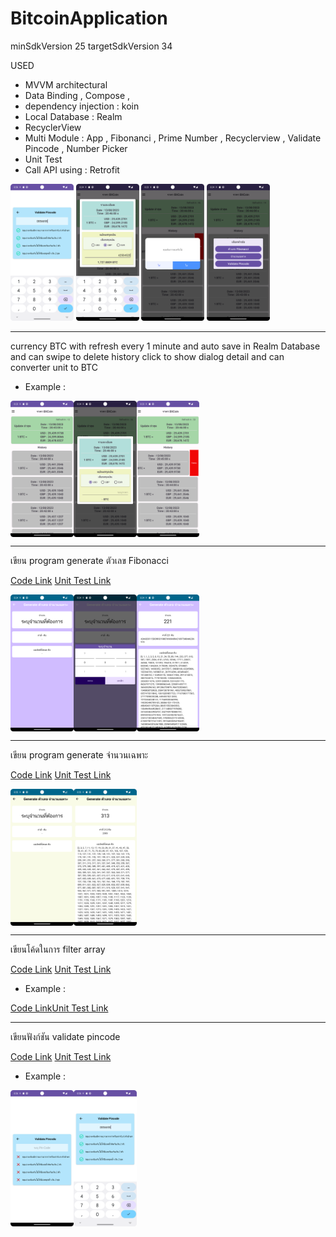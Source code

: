 # BitcoinApplication

minSdkVersion 25
targetSdkVersion 34

USED
- MVVM architectural
- Data Binding , Compose , 
- dependency injection : koin
- Local Database : Realm
- RecyclerView
- Multi Module : App , Fibonanci , Prime Number , Recyclerview , Validate Pincode , Number Picker
- Unit Test
- Call API using : Retrofit


<img alt="App image" src="/graphics/screenshot_pincode_input.png" width="20%">

<img alt="App image" src="/graphics/screenshot_main_detail_and_converter_input.png" width="20%">
<img alt="App image" src="/graphics/screenshot_main_dialog_confirmation.png" width="20%">
<img alt="App image" src="/graphics/screenshot_main_dialog_other.png" width="20%">

<hr>

currency BTC with refresh every 1 minute 
and auto save in Realm Database
and can swipe to delete history
click to show dialog detail and can converter unit to BTC

- Example :
<div style="display:flex;">
<img alt="App image" src="/graphics/screenshot_main.png" width="20%">
<img alt="App image" src="/graphics/screenshot_main_detail_and_converter.png" width="20%">
<img alt="App image" src="/graphics/screenshot_main_swipe_to_delete.png" width="20%">
</div>
<hr>
เขียน program generate ตัวเลข Fibonacci 

<a href='/fibonacci/src/main/java/com/nut/cdev/fibonacci/ext/FibonacciExt.kt'>Code Link</a>
<a href='/fibonacci/src/test/java/com/nut/cdev/fibonacci/ext/FibonacciExtKtTest.kt'>Unit Test Link</a>

<div style="display:flex;">
<img alt="App image" src="/graphics/screenshot_fibonacci.png" width="20%">
<img alt="App image" src="/graphics/screenshot_fibonacci_input.png" width="20%">
<img alt="App image" src="/graphics/screenshot_fibonacci_result.png" width="20%">
</div>
<hr>
เขียน program generate จำนวนเฉพาะ 

<a href='/prime_number/src/main/java/com/nut/cdev/prime_number/ext/PrimeNumberExt.kt'>Code Link</a>
<a href='/prime_number/src/test/java/com/nut/cdev/prime_number/ext/PrimeNumberExtKtTest.kt'>Unit Test Link</a>

<div style="display:flex;">
<img alt="App image" src="/graphics/screenshot_prime_number.png" width="20%">
<img alt="App image" src="/graphics/screenshot_prime_number_result.png" width="20%">
</div>
<hr>
เขียนโค้ดในการ filter array

<a href='/filter_array/src/main/java/com/nut/cdev/filter_array/ext/FilterArrayExt.kt'>Code Link</a>
<a href='/filter_array/src/test/java/com/nut/cdev/filter_array/ext/FilterArrayExtKtTest.kt'>Unit Test Link</a>

- Example :
<div style="display:flex;">
<a href='/fibonacci/src/main/java\com/nut/cdev/fibonacci/ext/FibonacciExt.kt'>Code Link</a>
<a href='/fibonacci/src/main/java\com/nut/cdev/fibonacci/ext/FibonacciExt.kt'>Unit Test Link</a>
</div>
<hr>
เขียนฟังก์ชัน validate pincode

<a href='/validate/src/main/java/com/nut/cdev/validate/ext/ValidateExt.kt'>Code Link</a>
<a href='/validate/src/test/java/com/nut/cdev/validate/ext/ValidateExtKtTest.kt'>Unit Test Link</a>

- Example :
<div style="display:flex;">
<img alt="App image" src="/graphics/screenshot_pincode.png" width="20%">
<img alt="App image" src="/graphics/screenshot_pincode_input.png" width="20%">
</div>
